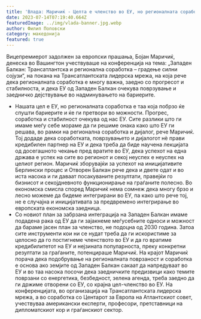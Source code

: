```yaml
---
title: 'Влада: Маричиќ - Целта е членство во ЕУ, но регионалната соработка е појдовна точка за заедничка европска иднина - 13 ЈУЛИ 2023'
date: 2023-07-14T07:19:40.664Z
featuredImage: ../img/vlada-banner.jpg.webp
author: Филип Поповски
category: македонија
featured: true
---
```

Вицепремиерот задолжен за европски прашања, Бојан Маричиќ, денеска во Вашингтон учествуваше на конференција на тема: „Западен Балкан: Трансатлантска и регионална соработка – градење силни сојузи“, на покана на Трансатлантската лидерска мрежа, на која рече дека регионалната соработка е многу важна, заедно со прогресот и стабилноста, и дека ЕУ од Западен Балкан очекува поврзување и заедничко дејствување во надминувањето на бариерите.
- Нашата цел е ЕУ, но регионалната соработка е таа која побрзо ќе спушти бариерите и ќе ги претвори во можности. Прогрес, соработка и стабилност очекува од нас ЕУ. Сите разлики што ги имаме меѓу себе мораме да ги решиме онака како што ЕУ ги решава, во рамки на регионална соработка и дијалог, рече Маричиќ.
Тој додаде дека соработката, поврзувањето и дијалогот нè прави кредибилен партнер на ЕУ и дека треба да биде научена лекцијата од досегашното чекање пред вратите во ЕУ, дека успехот на една држава е успех на сите во регионот и секој неуспех е неуспех на целиот регион.
Маричиќ зборувајќи за успехот на иницијативите Берлински процес и Отворен Балкан рече дека и двете одат и во иста насока и ги даваат посакуваните резултати, правејќи го бизнисот и секојдневното функционирање на граѓаните полесно. Во економска смисла според Маричиќ нема сомнеж дека многу брзо и лесно можеме да бидеме интегрирани во ЕУ, па како што рече тој, не е случајна и иницијативата за предвремено интегрирање во европската економска заедница.
- Со новиот план за забрзана интеграција на Западен Балкан имаме подадена рака од ЕУ да ги зајакнеме меѓусебните односи и можност да бараме јасен план за членство, не подоцна од 2030 година. Затоа сите инструменти кои ни се нудат треба да ги искористиме за целосно да го постигнеме членството во ЕУ и да го вратиме кредибилитетот на ЕУ и нејзината популарноста, преку конкретни резултати за граѓаните, потенцираше Маричиќ.
На крајот Маричиќ порача дека подобрување на регионалната поврзаност и соработка е основа ако земјите од Западен Балкан сакаат да напредуваат во ЕУ и во таа насока посочи дека заедничките предизвици како темите поврзани со енергетика, безбедност, зелена агенда, треба заедно да ги држиме отворени со ЕУ, со крајна цел-членство во ЕУ.
На конференцијата, во организација на Трансатлантската лидерска мрежа, а во соработка со Центарот за Европа на Атлантскиот совет, учествуваа американски експерти, професори, претставници на дипломатскиот кор и граѓанскиот сектор.
